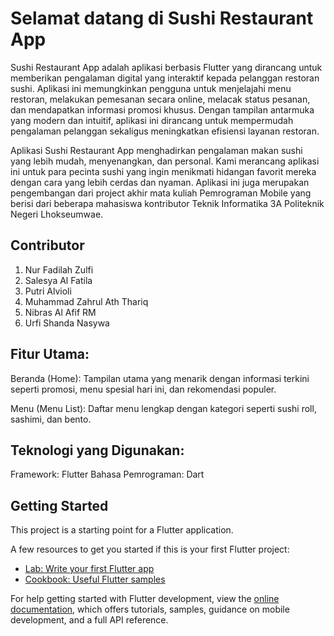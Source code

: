 # Selamat datang di Sushi Restaurant App

Sushi Restaurant App adalah aplikasi berbasis Flutter yang dirancang untuk memberikan pengalaman digital yang interaktif kepada pelanggan restoran sushi. Aplikasi ini memungkinkan pengguna untuk menjelajahi menu restoran, melakukan pemesanan secara online, melacak status pesanan, dan mendapatkan informasi promosi khusus. Dengan tampilan antarmuka yang modern dan intuitif, aplikasi ini dirancang untuk mempermudah pengalaman pelanggan sekaligus meningkatkan efisiensi layanan restoran.

Aplikasi Sushi Restaurant App menghadirkan pengalaman makan sushi yang lebih mudah, menyenangkan, dan personal. Kami merancang aplikasi ini untuk para pecinta sushi yang ingin menikmati hidangan favorit mereka dengan cara yang lebih cerdas dan nyaman. Aplikasi ini juga merupakan pengembangan dari project akhir mata kuliah Pemrograman Mobile yang berisi dari beberapa mahasiswa kontributor Teknik Informatika 3A Politeknik Negeri Lhokseumwae.


## Contributor
1. Nur Fadilah Zulfi
2. Salesya Al Fatila
3. Putri Alvioli
4. Muhammad Zahrul Ath Thariq
5. Nibras Al Afif RM
6. Urfi Shanda Nasywa

## Fitur Utama:

Beranda (Home):
Tampilan utama yang menarik dengan informasi terkini seperti promosi, menu spesial hari ini, dan rekomendasi populer.

Menu (Menu List):
Daftar menu lengkap dengan kategori seperti sushi roll, sashimi, dan bento.

## Teknologi yang Digunakan:
Framework: Flutter
Bahasa Pemrograman: Dart

## Getting Started

This project is a starting point for a Flutter application.

A few resources to get you started if this is your first Flutter project:

- [Lab: Write your first Flutter app](https://docs.flutter.dev/get-started/codelab)
- [Cookbook: Useful Flutter samples](https://docs.flutter.dev/cookbook)

For help getting started with Flutter development, view the
[online documentation](https://docs.flutter.dev/), which offers tutorials,
samples, guidance on mobile development, and a full API reference.
